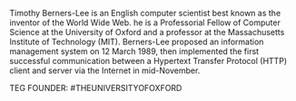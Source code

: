 Timothy Berners-Lee is an English computer scientist best known as the inventor of the World Wide Web. he is a Professorial Fellow of Computer Science at the University of Oxford and a professor at the Massachusetts Institute of Technology (MIT). Berners-Lee proposed an information management system on 12 March 1989, then implemented the first successful communication between a Hypertext Transfer Protocol (HTTP) client and server via the Internet in mid-November.















TEG FOUNDER:
#THEUNIVERSITYOFOXFORD